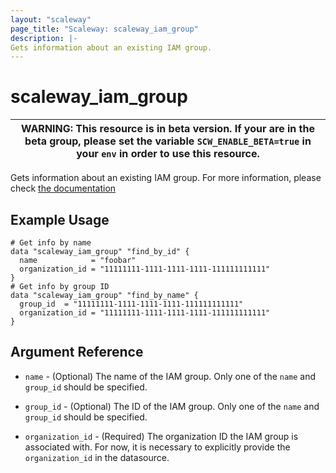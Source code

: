 ```yaml
---
layout: "scaleway"
page_title: "Scaleway: scaleway_iam_group"
description: |-
Gets information about an existing IAM group.
---
```


# scaleway_iam_group

| WARNING: This resource is in beta version. If your are in the beta group, please set the variable `SCW_ENABLE_BETA=true` in your `env` in order to use this resource. |
|------------------------------------------------------------------------------------------------------------------------------------------------------------------|

Gets information about an existing IAM group. For more information, please check [the documentation](https://developers.scaleway.com/en/products/iam/api/v1alpha1/#applications-83ce5e)

## Example Usage

```hcl
# Get info by name
data "scaleway_iam_group" "find_by_id" {
  name            = "foobar"
  organization_id = "11111111-1111-1111-1111-111111111111"
}
# Get info by group ID
data "scaleway_iam_group" "find_by_name" {
  group_id  = "11111111-1111-1111-1111-111111111111"
  organization_id = "11111111-1111-1111-1111-111111111111"
}
```

## Argument Reference

- `name` - (Optional) The name of the IAM group.
  Only one of the `name` and `group_id` should be specified.

- `group_id` - (Optional) The ID of the IAM group.
  Only one of the `name` and `group_id` should be specified.

- `organization_id` - (Required) The organization ID the IAM group is associated with.
  For now, it is necessary to explicitly provide the `organization_id` in the datasource.
